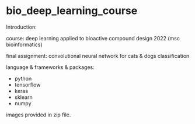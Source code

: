 # bio_deep_learning_course

Introduction:

course: deep learning applied to bioactive compound design 2022 (msc bioinformatics)

final assignment: convolutional neural network for cats & dogs classification

language & frameworks & packages:
- python
- tensorflow
- keras
- sklearn
- numpy

images provided in zip file.



